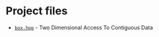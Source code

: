 # Project files

  - [`box.hpp`](doc_box.md#standardese-box-hpp) - Two Dimensional Access To Contiguous Data
